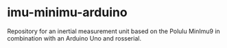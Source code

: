 # imu-minimu-arduino
Repository for an inertial measurement unit based on the Polulu MinImu9 in combination with an Arduino Uno and rosserial.
